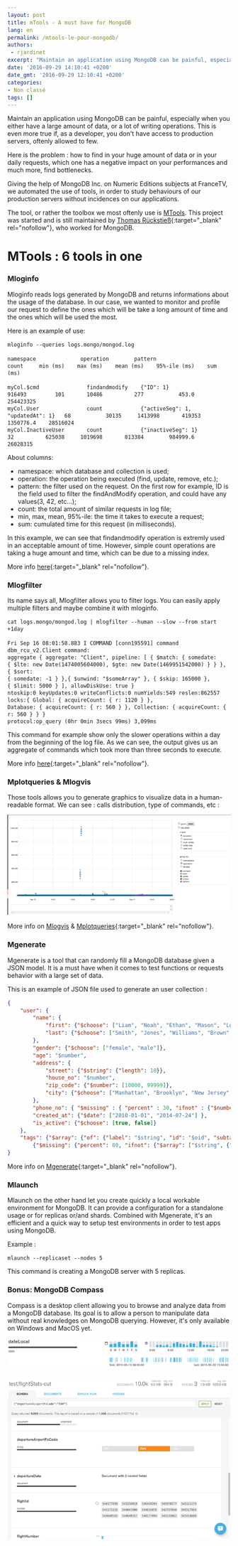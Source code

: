 ```yaml
---
layout: post
title: mTools - A must have for MongoDB
lang: en
permalink: /mtools-le-pour-mongodb/
authors:
 - rjardinet
excerpt: "Maintain an application using MongoDB can be painful, especially when you either have a large amount of data, or a lot of writing operations. This is even more true if, as a developer, you don't have access to production servers, oftenly allowed to few."
date: '2016-09-29 14:10:41 +0200'
date_gmt: '2016-09-29 12:10:41 +0200'
categories:
- Non classé
tags: []
---
```


Maintain an application using MongoDB can be painful, especially when you either have a large amount of data, or a lot of writing operations. This is even more true if, as a developer, you don't have access to production servers, oftenly allowed to few.

Here is the problem : how to find in your huge amount of data or in your daily requests, which one has a negative impact on your performances and much more, find bottlenecks.

Giving the help of MongoDB Inc. on Numeric Editions subjects at FranceTV, we automated the use of tools, in order to study behaviours of our production servers without incidences on our applications.

The tool, or rather the toolbox we most oftenly use is [MTools](https://github.com/rueckstiess/mtools). This project was started and is still maintained by [Thomas Rückstieß](https://github.com/rueckstiess){:target="_blank" rel="nofollow"}, who worked for MongoDB.

MTools : 6 tools in one
=======================

### Mloginfo

Mloginfo reads logs generated by MongoDB and returns informations about the usage of the database. In our case, we wanted to monitor and profile our request to define the ones which will be take a long amount of time and the ones which will be used the most.

Here is an example of use:

```
mloginfo --queries logs.mongo/mongod.log

namespace              operation        pattern                              count     min (ms)    max (ms)    mean (ms)    95%-ile (ms)    sum (ms)

myCol.$cmd               findandmodify    {"ID": 1}                          916493         101       10486          277           453.0    254423325
myCol.User               count            {"activeSeg": 1, "updatedAt": 1}   68           30135     1413998       419353       1350776.4    28516024
myCol.InactiveUser       count            {"inactiveSeg": 1}                 32          625038     1019698       813384        984999.6    26028315
```

About columns:

-   namespace: which database and collection is used;
-   operation: the operation being executed (find, update, remove, etc.);
-   pattern: the filter used on the request. On the first row for example, ID is the field used to filter the findAndModify operation, and could have any values(3, 42, etc...);
-   count: the total amount of similar requests in log file;
-   min, max, mean, 95%-ile: the time it takes to execute a request;
-   sum: cumulated time for this request (in milliseconds).

In this example, we can see that findandmodify operation is extremly used in an acceptable amount of time. However, simple count operations are taking a huge amount and time, which can be due to a missing index.

More info [here](https://github.com/rueckstiess/mtools/wiki/mloginfo){:target="_blank" rel="nofollow"}.

### Mlogfilter

Its name says all, Mlogfilter allows you to filter logs. You can easily apply multiple filters and maybe combine it with mloginfo.

```
cat logs.mongo/mongod.log | mlogfilter --human --slow --from start +1day

Fri Sep 16 08:01:58.883 I COMMAND [conn195591] command dbm_rcu_v2.Client command:
aggregate { aggregate: "Client", pipeline: [ { $match: { somedate:
{ $lte: new Date(1474005604000), $gte: new Date(1469951542000) } } }, { $sort:
{ somedate: -1 } },{ $unwind: "$someArray" }, { $skip: 165000 },
{ $limit: 5000 } ], allowDiskUse: true }
ntoskip:0 keyUpdates:0 writeConflicts:0 numYields:549 reslen:862557
locks:{ Global: { acquireCount: { r: 1120 } },
Database: { acquireCount: { r: 560 } }, Collection: { acquireCount: { r: 560 } } }
protocol:op_query (0hr 0min 3secs 99ms) 3,099ms
```

This command for example show only the slower operations within a day from the beginning of the log file. As we can see, the output gives us an aggregate of commands which took more than three seconds to execute.

More info [here](https://github.com/rueckstiess/mtools/wiki/mlogfilter){:target="_blank" rel="nofollow"}.

### Mplotqueries & Mlogvis

Those tools allows you to generate graphics to visualize data in a human-readable format. We can see : calls distribution, type of commands, etc :

![mlogvis](/assets/2016-09-29-mtools-mongodb/mlogvis.png)

More info on [Mlogvis](https://github.com/rueckstiess/mtools/wiki/mlogvis) & [Mplotqueries](https://github.com/rueckstiess/mtools/wiki/mplotqueries){:target="_blank" rel="nofollow"}.

### Mgenerate

Mgenerate is a tool that can randomly fill a MongoDB database given a JSON model. It is a must have when it comes to test functions or requests behavior with a large set of data.

This is an example of JSON file used to generate an user collection :

```json
{
    "user": {
        "name": {
            "first": {"$choose": ["Liam", "Noah", "Ethan", "Mason", "Logan", "Jacob", "Lucas", "Jackson", "Aiden", "Jack", "James", "Elijah", "Luke", "William", "Michael", "Alexander", "Oliver", "Owen", "Daniel", "Gabriel", "Henry", "Matthew", "Carter", "Ryan", "Wyatt", "Andrew", "Connor", "Caleb", "Jayden", "Nathan", "Dylan", "Isaac", "Hunter", "Joshua", "Landon", "Samuel", "David", "Sebastian", "Olivia", "Emma", "Sophia", "Ava", "Isabella", "Mia", "Charlotte", "Emily", "Abigail", "Avery", "Harper", "Ella", "Madison", "Amelie", "Lily", "Chloe", "Sofia", "Evelyn", "Hannah", "Addison", "Grace", "Aubrey", "Zoey", "Aria", "Ellie", "Natalie", "Zoe", "Audrey", "Elizabeth", "Scarlett", "Layla", "Victoria", "Brooklyn", "Lucy", "Lillian", "Claire", "Nora", "Riley", "Leah"] },
            "last": {"$choose": ["Smith", "Jones", "Williams", "Brown", "Taylor", "Davies", "Wilson", "Evans", "Thomas", "Johnson", "Roberts", "Walker", "Wright", "Robinson", "Thompson", "White", "Hughes", "Edwards", "Green", "Hall", "Wood", "Harris", "Lewis", "Martin", "Jackson", "Clarke", "Clark", "Turner", "Hill", "Scott", "Cooper", "Morris", "Ward", "Moore", "King", "Watson", "Baker" , "Harrison", "Morgan", "Patel", "Young", "Allen", "Mitchell", "James", "Anderson", "Phillips", "Lee", "Bell", "Parker", "Davis"] }
        },
        "gender": {"$choose": ["female", "male"]},
        "age": "$number",
        "address": {
            "street": {"$string": {"length": 10}},
            "house_no": "$number",
            "zip_code": {"$number": [10000, 99999]},
            "city": {"$choose": ["Manhattan", "Brooklyn", "New Jersey", "Queens", "Bronx"]}
        },
        "phone_no": { "$missing" : { "percent" : 30, "ifnot" : {"$number": [1000000000, 9999999999]} } },
        "created_at": {"$date": ["2010-01-01", "2014-07-24"] },
        "is_active": {"$choose": [true, false]}
    },
    "tags": {"$array": {"of": {"label": "$string", "id": "$oid", "subtags":
        {"$missing": {"percent": 80, "ifnot": {"$array": ["$string", {"$number": [2, 5]}]}}}}, "number": {"$number": [0, 10] }}}
}
```

More info on [Mgenerate](https://github.com/rueckstiess/mtools/wiki/mgenerate){:target="_blank" rel="nofollow"}.

### Mlaunch

Mlaunch on the other hand let you create quickly a local workable environment for MongoDB. It can provide a configuration for a standalone usage or for replicas or/and shards. Combined with Mgenerate, it's an efficient and a quick way to setup test environments in order to test apps using MongoDB.

Example :

```
mlaunch --replicaset --nodes 5
```

This command is creating a MongoDB server with 5 replicas.

### Bonus: MongoDB Compass

Compass is a desktop client allowing you to browse and analyze data from a MongoDB database. Its goal is to allow a person to manipulate data without real knowledges on MongoDB querying. However, it's only available on Windows and MacOS yet.

![date-sample](/assets/2016-09-29-mtools-mongodb/date-sample.png)

![query-builder](/assets/2016-09-29-mtools-mongodb/query-builder.png)
